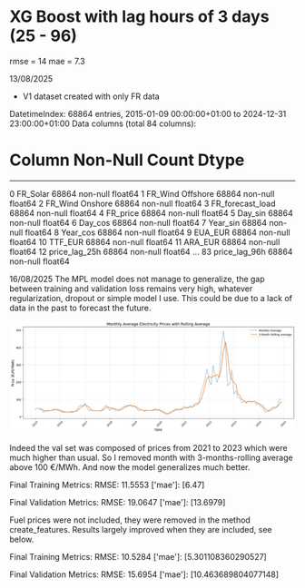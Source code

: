 

# XG Boost with lag hours of 3 days (25 - 96)

rmse = 14
mae = 7.3


13/08/2025
- V1 dataset created with only FR data

DatetimeIndex: 68864 entries, 2015-01-09 00:00:00+01:00 to 2024-12-31 23:00:00+01:00
Data columns (total 84 columns):
 #   Column            Non-Null Count  Dtype  
---  ------            --------------  -----  
 0   FR_Solar          68864 non-null  float64
 1   FR_Wind Offshore  68864 non-null  float64
 2   FR_Wind Onshore   68864 non-null  float64
 3   FR_forecast_load  68864 non-null  float64
 4   FR_price          68864 non-null  float64
 5   Day_sin           68864 non-null  float64
 6   Day_cos           68864 non-null  float64
 7   Year_sin          68864 non-null  float64
 8   Year_cos          68864 non-null  float64
 9   EUA_EUR           68864 non-null  float64
 10  TTF_EUR           68864 non-null  float64
 11  ARA_EUR           68864 non-null  float64
 12  price_lag_25h     68864 non-null  float64
 ...
  83  price_lag_96h     68864 non-null  float64

  
  16/08/2025
  The MPL model does not manage to generalize, the gap between training and validation loss remains very high, whatever regularization, dropout or simple model I use.
  This could be due to a lack of data in the past to forecast the future.

![Monthly French prices](docs/monthly_FR_price.png)

  Indeed the val set was composed of prices from 2021 to 2023 which were much higher than usual. So I removed month with 3-months-rolling average above 100 €/MWh. And now the model generalizes much better.

Final Training Metrics:
RMSE: 11.5553
['mae']: [6.47]

Final Validation Metrics:
RMSE: 19.0647
['mae']: [13.6979]


  Fuel prices were not included, they were removed in the method create_features. Results largely improved when they are included, see below.

Final Training Metrics:
RMSE: 10.5284
['mae']: [5.301108360290527]

Final Validation Metrics:
RMSE: 15.6954
['mae']: [10.463689804077148]



